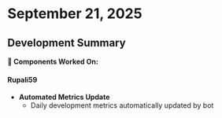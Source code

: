 # September 21, 2025

## Development Summary

**🔧 Components Worked On:**

#### **Rupali59**
- **Automated Metrics Update**
  - Daily development metrics automatically updated by bot
